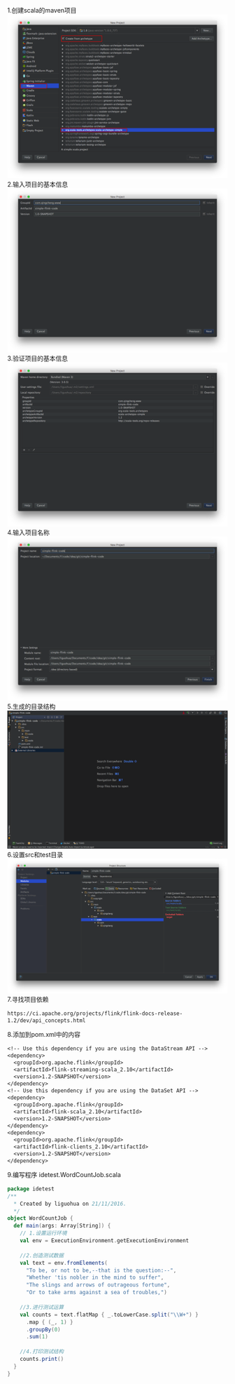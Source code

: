 1.创建scala的maven项目
![](images/Snip20161121_4.png) 
2.输入项目的基本信息
![](images/Snip20161121_5.png) 
3.验证项目的基本信息
![](images/Snip20161121_6.png) 
4.输入项目名称
![](images/Snip20161121_7.png) 
5.生成的目录结构
![](images/Snip20161121_9.png) 
6.设置src和test目录
![](images/Snip20161121_10.png) 
7.寻找项目依赖
```
https://ci.apache.org/projects/flink/flink-docs-release-1.2/dev/api_concepts.html
```
8.添加到pom.xml中的内容
```
<!-- Use this dependency if you are using the DataStream API -->
<dependency>
  <groupId>org.apache.flink</groupId>
  <artifactId>flink-streaming-scala_2.10</artifactId>
  <version>1.2-SNAPSHOT</version>
</dependency>
<!-- Use this dependency if you are using the DataSet API -->
<dependency>
  <groupId>org.apache.flink</groupId>
  <artifactId>flink-scala_2.10</artifactId>
  <version>1.2-SNAPSHOT</version>
</dependency>
<dependency>
  <groupId>org.apache.flink</groupId>
  <artifactId>flink-clients_2.10</artifactId>
  <version>1.2-SNAPSHOT</version>
</dependency>
```

9.编写程序
 idetest.WordCountJob.scala
```scala
package idetest
/**
  * Created by liguohua on 21/11/2016.
  */
object WordCountJob {
  def main(args: Array[String]) {
    // 1.设置运行环境
    val env = ExecutionEnvironment.getExecutionEnvironment

    //2.创造测试数据
    val text = env.fromElements(
      "To be, or not to be,--that is the question:--",
      "Whether 'tis nobler in the mind to suffer",
      "The slings and arrows of outrageous fortune",
      "Or to take arms against a sea of troubles,")

    //3.进行测试运算
    val counts = text.flatMap { _.toLowerCase.split("\\W+") }
      .map { (_, 1) }
      .groupBy(0)
      .sum(1)

    //4.打印测试结构
    counts.print()
  }
}
```
